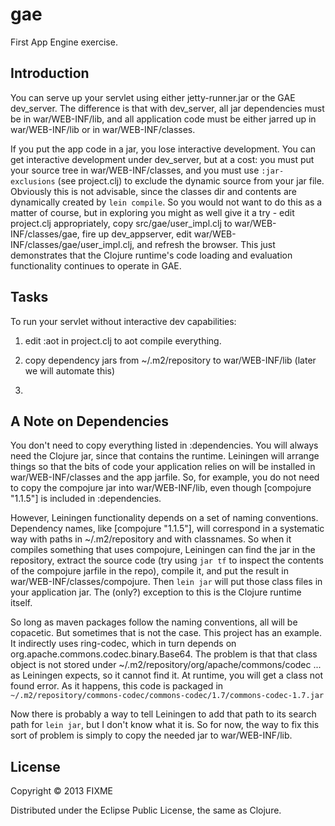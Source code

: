 # gae

First App Engine exercise.

## Introduction

You can serve up your servlet using either jetty-runner.jar or the GAE
dev_server.  The difference is that with dev_server, all jar
dependencies must be in war/WEB-INF/lib, and all application code must
be either jarred up in war/WEB-INF/lib or in war/WEB-INF/classes.

If you put the app code in a jar, you lose interactive development.
You can get interactive development under dev_server, but at a cost:
you must put your source tree in war/WEB-INF/classes, and you must use
`:jar-exclusions` (see project.clj) to exclude the dynamic source from
your jar file.  Obviously this is not advisable, since the classes dir
and contents are dynamically created by `lein compile`.  So you would
not want to do this as a matter of course, but in exploring you might
as well give it a try - edit project.clj appropriately, copy
src/gae/user_impl.clj to war/WEB-INF/classes/gae, fire up
dev_appserver, edit war/WEB-INF/classes/gae/user_impl.clj, and refresh
the browser.  This just demonstrates that the Clojure runtime's code
loading and evaluation functionality continues to operate in GAE.

## Tasks

To run your servlet without interactive dev capabilities:

 1.  edit :aot in project.clj to aot compile everything.

 2.  copy dependency jars from ~/.m2/repository to war/WEB-INF/lib
 (later we will automate this)

 3.  

## A Note on Dependencies

You don't need to copy everything listed in :dependencies.  You will
always need the Clojure jar, since that contains the runtime.
Leiningen will arrange things so that the bits of code your
application relies on will be installed in war/WEB-INF/classes and the
app jarfile.  So, for example, you do not need to copy the compojure
jar into war/WEB-INF/lib, even though [compojure "1.1.5"] is included
in :dependencies.

However, Leiningen functionality depends on a set of naming
conventions.  Dependency names, like [compojure "1.1.5"], will
correspond in a systematic way with paths in ~/.m2/repository and with
classnames.  So when it compiles something that uses compojure,
Leiningen can find the jar in the repository, extract the source code
(try using `jar tf` to inspect the contents of the compojure jarfile
in the repo), compile it, and put the result in
war/WEB-INF/classes/compojure.  Then `lein jar` will put those class
files in your application jar.  The (only?) exception to this is the
Clojure runtime itself.

So long as maven packages follow the naming conventions, all will be
copacetic.  But sometimes that is not the case.  This project has an
example.  It indirectly uses ring-codec, which in turn depends on
org.apache.commons.codec.binary.Base64.  The problem is that that
class object is not stored under
~/.m2/repository/org/apache/commons/codec ... as Leiningen expects, so
it cannot find it.  At runtime, you will get a class not found error.
As it happens, this code is packaged in
`~/.m2/repository/commons-codec/commons-codec/1.7/commons-codec-1.7.jar`

Now there is probably a way to tell Leiningen to add that path to its
search path for `lein jar`, but I don't know what it is.  So for now,
the way to fix this sort of problem is simply to copy the needed jar
to war/WEB-INF/lib.

## License

Copyright © 2013 FIXME

Distributed under the Eclipse Public License, the same as Clojure.
